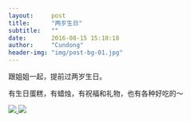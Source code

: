```yaml
---
layout:     post
title:      "两岁生日"
subtitle:   ""
date:       2016-08-15 15:10:18
author:     "Cundong"
header-img: "img/post-bg-01.jpg"
---
```


<p>
	跟姐姐一起，提前过两岁生日。
</p>

<p>
	有生日蛋糕，有蜡烛，有祝福和礼物，也有各种好吃的～
</p>

<a href="#">
    <img src="{{ site.baseurl }}/img/map_77.jpg">
</a>

<a href="#">
    <img src="{{ site.baseurl }}/img/map_78.jpg">
</a>